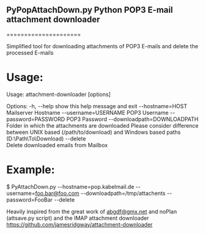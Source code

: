 ## PyPopAttachDown.py Python POP3 E-mail attachment downloader
=====================

Simplified tool for downloading attachments of POP3 E-mails and delete the processed E-mails

# Usage:

Usage: attachment-downloader [options]

Options:
-h, --help            show this help message and exit
--hostname=HOST       Mailserver Hostname
--username=USERNAME   POP3 Username
--password=PASSWORD   POP3 Password
--downloadpath=DOWNLOADPATH
Folder in which the attachments are downloaded
Please consider difference between UNIX based (/path/to/download)
and Windows based paths (D:\\Path\\To\\Download)
--delete       
Delete downloaded emails from Mailbox



# Example:

$ PyAttachDown.py --hostname=pop.kabelmail.de --username=foo.bar@foo.com --downloadpath=/tmp/attachents --password=FooBar --delete



Heavily inspired from the great work of abgdf@gmx.net and noPlan (attsave.py script) and the IMAP attachment downloader https://github.com/jamesridgway/attachment-downloader